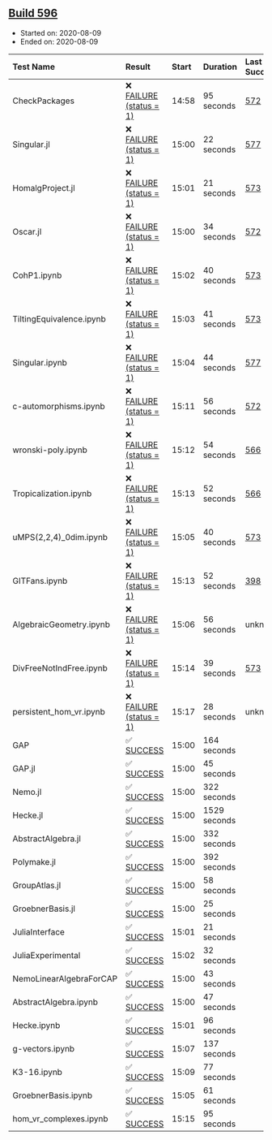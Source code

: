 ## [Build 596](https://oscarci.mathematik.uni-kl.de/job/oscar-stable/596/)

* Started on: 2020-08-09
* Ended on: 2020-08-09

| Test Name    | Result | Start | Duration | Last Success | First Failure |
|:-------------|:-------|:------|:---------|:-------------|:--------------|
| CheckPackages | ❌ [FAILURE (status = 1)](https://oscarci.mathematik.uni-kl.de/job/oscar-stable/596/artifact/logs/build-596/CheckPackages.log) | 14:58 | 95 seconds | [572](https://oscarci.mathematik.uni-kl.de/job/oscar-stable/572/) | [573](https://oscarci.mathematik.uni-kl.de/job/oscar-stable/573/) |
| Singular.jl | ❌ [FAILURE (status = 1)](https://oscarci.mathematik.uni-kl.de/job/oscar-stable/596/artifact/logs/build-596/Singular.jl.log) | 15:00 | 22 seconds | [577](https://oscarci.mathematik.uni-kl.de/job/oscar-stable/577/) | [578](https://oscarci.mathematik.uni-kl.de/job/oscar-stable/578/) |
| HomalgProject.jl | ❌ [FAILURE (status = 1)](https://oscarci.mathematik.uni-kl.de/job/oscar-stable/596/artifact/logs/build-596/HomalgProject.jl.log) | 15:01 | 21 seconds | [573](https://oscarci.mathematik.uni-kl.de/job/oscar-stable/573/) | [574](https://oscarci.mathematik.uni-kl.de/job/oscar-stable/574/) |
| Oscar.jl | ❌ [FAILURE (status = 1)](https://oscarci.mathematik.uni-kl.de/job/oscar-stable/596/artifact/logs/build-596/Oscar.jl.log) | 15:00 | 34 seconds | [572](https://oscarci.mathematik.uni-kl.de/job/oscar-stable/572/) | [573](https://oscarci.mathematik.uni-kl.de/job/oscar-stable/573/) |
| CohP1.ipynb | ❌ [FAILURE (status = 1)](https://oscarci.mathematik.uni-kl.de/job/oscar-stable/596/artifact/logs/build-596/CohP1.ipynb.log) | 15:02 | 40 seconds | [573](https://oscarci.mathematik.uni-kl.de/job/oscar-stable/573/) | [574](https://oscarci.mathematik.uni-kl.de/job/oscar-stable/574/) |
| TiltingEquivalence.ipynb | ❌ [FAILURE (status = 1)](https://oscarci.mathematik.uni-kl.de/job/oscar-stable/596/artifact/logs/build-596/TiltingEquivalence.ipynb.log) | 15:03 | 41 seconds | [573](https://oscarci.mathematik.uni-kl.de/job/oscar-stable/573/) | [574](https://oscarci.mathematik.uni-kl.de/job/oscar-stable/574/) |
| Singular.ipynb | ❌ [FAILURE (status = 1)](https://oscarci.mathematik.uni-kl.de/job/oscar-stable/596/artifact/logs/build-596/Singular.ipynb.log) | 15:04 | 44 seconds | [577](https://oscarci.mathematik.uni-kl.de/job/oscar-stable/577/) | [578](https://oscarci.mathematik.uni-kl.de/job/oscar-stable/578/) |
| c-automorphisms.ipynb | ❌ [FAILURE (status = 1)](https://oscarci.mathematik.uni-kl.de/job/oscar-stable/596/artifact/logs/build-596/c-automorphisms.ipynb.log) | 15:11 | 56 seconds | [572](https://oscarci.mathematik.uni-kl.de/job/oscar-stable/572/) | [573](https://oscarci.mathematik.uni-kl.de/job/oscar-stable/573/) |
| wronski-poly.ipynb | ❌ [FAILURE (status = 1)](https://oscarci.mathematik.uni-kl.de/job/oscar-stable/596/artifact/logs/build-596/wronski-poly.ipynb.log) | 15:12 | 54 seconds | [566](https://oscarci.mathematik.uni-kl.de/job/oscar-stable/566/) | [567](https://oscarci.mathematik.uni-kl.de/job/oscar-stable/567/) |
| Tropicalization.ipynb | ❌ [FAILURE (status = 1)](https://oscarci.mathematik.uni-kl.de/job/oscar-stable/596/artifact/logs/build-596/Tropicalization.ipynb.log) | 15:13 | 52 seconds | [566](https://oscarci.mathematik.uni-kl.de/job/oscar-stable/566/) | [567](https://oscarci.mathematik.uni-kl.de/job/oscar-stable/567/) |
| uMPS(2,2,4)_0dim.ipynb | ❌ [FAILURE (status = 1)](https://oscarci.mathematik.uni-kl.de/job/oscar-stable/596/artifact/logs/build-596/uMPS-2-2-4-_0dim.ipynb.log) | 15:05 | 40 seconds | [573](https://oscarci.mathematik.uni-kl.de/job/oscar-stable/573/) | [574](https://oscarci.mathematik.uni-kl.de/job/oscar-stable/574/) |
| GITFans.ipynb | ❌ [FAILURE (status = 1)](https://oscarci.mathematik.uni-kl.de/job/oscar-stable/596/artifact/logs/build-596/GITFans.ipynb.log) | 15:13 | 52 seconds | [398](https://oscarci.mathematik.uni-kl.de/job/oscar-stable/398/) | [399](https://oscarci.mathematik.uni-kl.de/job/oscar-stable/399/) |
| AlgebraicGeometry.ipynb | ❌ [FAILURE (status = 1)](https://oscarci.mathematik.uni-kl.de/job/oscar-stable/596/artifact/logs/build-596/AlgebraicGeometry.ipynb.log) | 15:06 | 56 seconds | unknown | unknown |
| DivFreeNotIndFree.ipynb | ❌ [FAILURE (status = 1)](https://oscarci.mathematik.uni-kl.de/job/oscar-stable/596/artifact/logs/build-596/DivFreeNotIndFree.ipynb.log) | 15:14 | 39 seconds | [573](https://oscarci.mathematik.uni-kl.de/job/oscar-stable/573/) | [574](https://oscarci.mathematik.uni-kl.de/job/oscar-stable/574/) |
| persistent_hom_vr.ipynb | ❌ [FAILURE (status = 1)](https://oscarci.mathematik.uni-kl.de/job/oscar-stable/596/artifact/logs/build-596/persistent_hom_vr.ipynb.log) | 15:17 | 28 seconds | unknown | unknown |
| GAP | ✅ [SUCCESS](https://oscarci.mathematik.uni-kl.de/job/oscar-stable/596/artifact/logs/build-596/GAP.log) | 15:00 | 164 seconds |  |  |
| GAP.jl | ✅ [SUCCESS](https://oscarci.mathematik.uni-kl.de/job/oscar-stable/596/artifact/logs/build-596/GAP.jl.log) | 15:00 | 45 seconds |  |  |
| Nemo.jl | ✅ [SUCCESS](https://oscarci.mathematik.uni-kl.de/job/oscar-stable/596/artifact/logs/build-596/Nemo.jl.log) | 15:00 | 322 seconds |  |  |
| Hecke.jl | ✅ [SUCCESS](https://oscarci.mathematik.uni-kl.de/job/oscar-stable/596/artifact/logs/build-596/Hecke.jl.log) | 15:00 | 1529 seconds |  |  |
| AbstractAlgebra.jl | ✅ [SUCCESS](https://oscarci.mathematik.uni-kl.de/job/oscar-stable/596/artifact/logs/build-596/AbstractAlgebra.jl.log) | 15:00 | 332 seconds |  |  |
| Polymake.jl | ✅ [SUCCESS](https://oscarci.mathematik.uni-kl.de/job/oscar-stable/596/artifact/logs/build-596/Polymake.jl.log) | 15:00 | 392 seconds |  |  |
| GroupAtlas.jl | ✅ [SUCCESS](https://oscarci.mathematik.uni-kl.de/job/oscar-stable/596/artifact/logs/build-596/GroupAtlas.jl.log) | 15:00 | 58 seconds |  |  |
| GroebnerBasis.jl | ✅ [SUCCESS](https://oscarci.mathematik.uni-kl.de/job/oscar-stable/596/artifact/logs/build-596/GroebnerBasis.jl.log) | 15:00 | 25 seconds |  |  |
| JuliaInterface | ✅ [SUCCESS](https://oscarci.mathematik.uni-kl.de/job/oscar-stable/596/artifact/logs/build-596/JuliaInterface.log) | 15:01 | 21 seconds |  |  |
| JuliaExperimental | ✅ [SUCCESS](https://oscarci.mathematik.uni-kl.de/job/oscar-stable/596/artifact/logs/build-596/JuliaExperimental.log) | 15:02 | 32 seconds |  |  |
| NemoLinearAlgebraForCAP | ✅ [SUCCESS](https://oscarci.mathematik.uni-kl.de/job/oscar-stable/596/artifact/logs/build-596/NemoLinearAlgebraForCAP.log) | 15:00 | 43 seconds |  |  |
| AbstractAlgebra.ipynb | ✅ [SUCCESS](https://oscarci.mathematik.uni-kl.de/job/oscar-stable/596/artifact/logs/build-596/AbstractAlgebra.ipynb.log) | 15:00 | 47 seconds |  |  |
| Hecke.ipynb | ✅ [SUCCESS](https://oscarci.mathematik.uni-kl.de/job/oscar-stable/596/artifact/logs/build-596/Hecke.ipynb.log) | 15:01 | 96 seconds |  |  |
| g-vectors.ipynb | ✅ [SUCCESS](https://oscarci.mathematik.uni-kl.de/job/oscar-stable/596/artifact/logs/build-596/g-vectors.ipynb.log) | 15:07 | 137 seconds |  |  |
| K3-16.ipynb | ✅ [SUCCESS](https://oscarci.mathematik.uni-kl.de/job/oscar-stable/596/artifact/logs/build-596/K3-16.ipynb.log) | 15:09 | 77 seconds |  |  |
| GroebnerBasis.ipynb | ✅ [SUCCESS](https://oscarci.mathematik.uni-kl.de/job/oscar-stable/596/artifact/logs/build-596/GroebnerBasis.ipynb.log) | 15:05 | 61 seconds |  |  |
| hom_vr_complexes.ipynb | ✅ [SUCCESS](https://oscarci.mathematik.uni-kl.de/job/oscar-stable/596/artifact/logs/build-596/hom_vr_complexes.ipynb.log) | 15:15 | 95 seconds |  |  |
